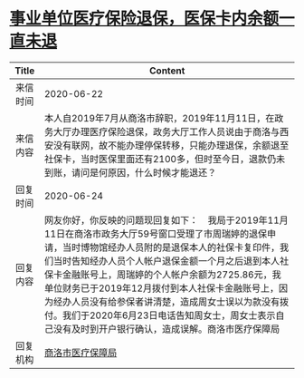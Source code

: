 # <a href="http://www.shangluo.gov.cn/zmhd/ldxxxx.jsp?urltype=leadermail.LeaderMailContentUrl&wbtreeid=1112&leadermailid=6074">事业单位医疗保险退保，医保卡内余额一直未退</a>
|Title|Content|
|:---:|---|
|来信时间|2020-06-22|
|来信内容|本人自2019年7月从商洛市辞职，2019年11月11日，在政务大厅办理医疗保险退保，政务大厅工作人员说由于商洛与西安没有联网，故不能办理停保转移，只能办理退保，余额退至社保卡，当时医保里面还有2100多，但时至今日，退款仍未到账，请问是何原因，什么时候才能退还？|
|回复时间|2020-06-24|
|回复内容|网友你好，你反映的问题现回复如下：    我局于2019年11月11日在商洛市政务大厅59号窗口受理了市周瑞婷的退保申请，当时博物馆经办人员附的是退保本人的社保卡复印件，我们当时告知经办人员个人帐户退保金额一个月之后退到本人社保卡金融账号上，周瑞婷的个人帐户余额为2725.86元，我单位财务已于2019年12月拨付到本人社保卡金融账号上，因为经办人员没有给参保者讲清楚，造成周女士误以为款没有拨付。我们于2020年6月23日电话告知周女士，周女士表示自己没有及时到开户银行确认，造成误解。商洛市医疗保障局|
|回复机构|<a href="../../categories/agencies/商洛市医疗保障局.md">商洛市医疗保障局</a>|
